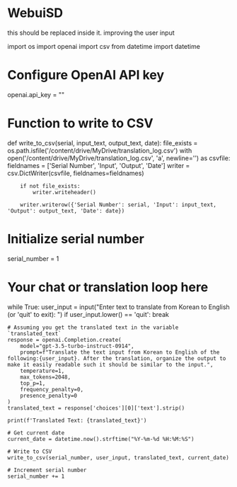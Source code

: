 # WebuiSD
this should be replaced inside it. improving the user input

import os
import openai
import csv
from datetime import datetime

# Configure OpenAI API key
openai.api_key = ""

# Function to write to CSV
def write_to_csv(serial, input_text, output_text, date):
    file_exists = os.path.isfile('/content/drive/MyDrive/translation_log.csv')
    with open('/content/drive/MyDrive/translation_log.csv', 'a', newline='') as csvfile:
        fieldnames = ['Serial Number', 'Input', 'Output', 'Date']
        writer = csv.DictWriter(csvfile, fieldnames=fieldnames)

        if not file_exists:
            writer.writeheader()

        writer.writerow({'Serial Number': serial, 'Input': input_text, 'Output': output_text, 'Date': date})

# Initialize serial number
serial_number = 1

# Your chat or translation loop here
while True:
    user_input = input("Enter text to translate from Korean to English (or 'quit' to exit): ")
    if user_input.lower() == 'quit':
        break
    
    # Assuming you get the translated text in the variable `translated_text`
    response = openai.Completion.create(
        model="gpt-3.5-turbo-instruct-0914",
        prompt=f"Translate the text input from Korean to English of the following:{user_input}. After the translation, organize the output to make it easily readable such it should be similar to the input.",
        temperature=1,
        max_tokens=2048,
        top_p=1,
        frequency_penalty=0,
        presence_penalty=0
    )
    translated_text = response['choices'][0]['text'].strip()
    
    print(f'Translated Text: {translated_text}')
    
    # Get current date
    current_date = datetime.now().strftime("%Y-%m-%d %H:%M:%S")
    
    # Write to CSV
    write_to_csv(serial_number, user_input, translated_text, current_date)
    
    # Increment serial number
    serial_number += 1
